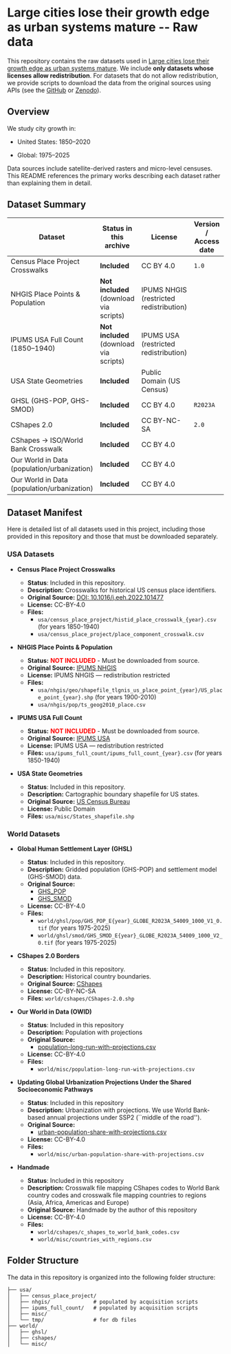 # Large cities lose their growth edge as urban systems mature -- Raw data

This repository contains the raw datasets used in [Large cities lose their growth edge as urban systems mature](https://arxiv.org/abs/2510.12417). We include **only datasets whose licenses allow redistribution**. For datasets that do not allow redistribution, we provide scripts to download the data from the original sources using APIs (see the [GitHub](https://github.com/andreamusso96/global-city-growth) or [Zenodo](https://doi.org/10.5281/zenodo.17339403)).

## Overview

We study city growth in:

- United States: 1850–2020

- Global: 1975–2025

Data sources include satellite-derived rasters and micro-level censuses. 
This README references the primary works describing each dataset rather than explaining them in detail.

## Dataset Summary

| Dataset                                     | Status in this archive                  | License                                 | Version / Access date    | Citation / URL                                             |
| ------------------------------------------- | --------------------------------------- | --------------------------------------- | ------------------------ | ---------------------------------------------------------- |
| Census Place Project Crosswalks             | **Included**                            | CC BY 4.0                               | `1.0`                    | DOI: `10.1016/j.eeh.2022.101477`                           |
| NHGIS Place Points & Population             | **Not included** (download via scripts) | IPUMS NHGIS (restricted redistribution) |                          | [https://www.nhgis.org/](https://www.nhgis.org/)           |
| IPUMS USA Full Count (1850–1940)            | **Not included** (download via scripts) | IPUMS USA (restricted redistribution)   |                          | [https://usa.ipums.org/](https://usa.ipums.org/)           |
| USA State Geometries                        | **Included**                            | Public Domain (US Census)               |                          | Census Cartographic Boundary Files                         |
| GHSL (GHS-POP, GHS-SMOD)                    | **Included**                            | CC BY 4.0                               | `R2023A`                 | Copernicus EMS (GHSL)                                      |
| CShapes 2.0                                 | **Included**                            | CC BY-NC-SA                             | `2.0`                    | [https://cshapes.org/](https://cshapes.org/)               |
| CShapes → ISO/World Bank Crosswalk          | **Included**                            | CC BY 4.0                               |                          | This repository                                            |
| Our World in Data (population/urbanization) | **Included**                            | CC BY 4.0                               |                          | [https://ourworldindata.org/](https://ourworldindata.org/) |
| Our World in Data (population/urbanization) | **Included**                            | CC BY 4.0                               |                          | DOI: `https://doi.org/10.6084/m9.figshare.c.5521821.v1` |


## Dataset Manifest

Here is detailed list of all datasets used in this project, including those provided in this repository and those that must be downloaded separately. 

### USA Datasets

* **Census Place Project Crosswalks**
    * **Status**: Included in this repository.
    * **Description:** Crosswalks for historical US census place identifiers.
    * **Original Source:** [DOI: 10.1016/j.eeh.2022.101477](https://doi.org/10.1016/j.eeh.2022.101477)
    * **License:** CC-BY-4.0
    * **Files:**
        * `usa/census_place_project/histid_place_crosswalk_{year}.csv` (for years 1850-1940)
        * `usa/census_place_project/place_component_crosswalk.csv`

* **NHGIS Place Points & Population**
    * **Status:** <span style="color:red">**NOT INCLUDED**</span> - Must be downloaded from source.
    * **Original Source:** [IPUMS NHGIS](https://www.nhgis.org/)
    * **License:** IPUMS NHGIS — redistribution restricted
    * **Files:**
        * `usa/nhgis/geo/shapefile_tlgnis_us_place_point_{year}/US_place_point_{year}.shp` (for years 1900-2010)
        * `usa/nhgis/pop/ts_geog2010_place.csv`

* **IPUMS USA Full Count**
    * **Status:** <span style="color:red">**NOT INCLUDED**</span> - Must be downloaded from source.
    * **Original Source:** [IPUMS USA](https://usa.ipums.org/)
    * **License:** IPUMS USA — redistribution restricted
    * **Files:** `usa/ipums_full_count/ipums_full_count_{year}.csv` (for years 1850-1940)

* **USA State Geometries**
    * **Status**: Included in this repository.
    * **Description:** Cartographic boundary shapefile for US states.
    * **Original Source:** [US Census Bureau](https://www.census.gov/geographies/mapping-files/time-series/geo/carto-boundary-file.html)
    * **License:** Public Domain
    * **Files:** `usa/misc/States_shapefile.shp`

### World Datasets

* **Global Human Settlement Layer (GHSL)**
    * **Status**: Included in this repository.
    * **Description:** Gridded population (GHS-POP) and settlement model (GHS-SMOD) data.
    * **Original Source:** 
        - [GHS_POP](https://human-settlement.emergency.copernicus.eu/download.php?ds=smod)
        - [GHS_SMOD](https://human-settlement.emergency.copernicus.eu/download.php?ds=pop)
    * **License:** CC-BY-4.0
    * **Files:**
        * `world/ghsl/pop/GHS_POP_E{year}_GLOBE_R2023A_54009_1000_V1_0.tif` (for years 1975-2025)
        * `world/ghsl/smod/GHS_SMOD_E{year}_GLOBE_R2023A_54009_1000_V2_0.tif` (for years 1975-2025)

* **CShapes 2.0 Borders**
    * **Status**: Included in this repository.
    * **Description:** Historical country boundaries.
    * **Original Source:** [CShapes](https://cshapes.org/)
    * **License:** CC-BY-NC-SA
    * **Files:** `world/cshapes/CShapes-2.0.shp`

* **Our World in Data (OWID)**
    * **Status**: Included in this repository
    * **Description:** Population with projections
    * **Original Source:** 
        - [population-long-run-with-projections.csv](https://ourworldindata.org/grapher/population-long-run-with-projections)
    * **License:** CC-BY-4.0
    * **Files:**
        * `world/misc/population-long-run-with-projections.csv`

* **Updating Global Urbanization Projections Under the Shared Socioeconomic Pathways**
    * **Status**: Included in this repository
    * **Description:** Urbanization with projections. We use World Bank-based annual projections under SSP2 (``middle of the road''). 
    * **Original Source:** 
        - [urban-population-share-with-projections.csv](https://doi.org/10.6084/m9.figshare.c.5521821.v1)
    * **License:** CC-BY-4.0
    * **Files:**
        * `world/misc/urban-population-share-with-projections.csv`

* **Handmade**
    * **Status**: Included in this repository
    * **Description:** Crosswalk file mapping CShapes codes to World Bank country codes and crosswalk file mapping countries to regions (Asia, Africa, Americas and Europe)
    * **Original Source:** Handmade by the author of this repository
    * **License:** CC-BY-4.0
    * **Files:**
        * `world/cshapes/c_shapes_to_world_bank_codes.csv`
        * `world/misc/countries_with_regions.csv`



## Folder Structure

The data in this repository is organized into the following folder structure:
```
├── usa/
│   ├── census_place_project/
│   ├── nhgis/              # populated by acquisition scripts
│   ├── ipums_full_count/   # populated by acquisition scripts
│   ├── misc/
│   └── tmp/                # for db files
├── world/
│   ├── ghsl/
│   ├── cshapes/
│   └── misc/

```
